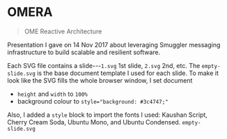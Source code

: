 OMERA
=====
> OME Reactive Architecture

Presentation I gave on 14 Nov 2017 about leveraging Smuggler messaging
infrastructure to build scalable and resilient software.

Each SVG file contains a slide---`1.svg` 1st slide, `2.svg` 2nd, etc. The
`empty-slide.svg` is the base document template I used for each slide. To
make it look like the SVG fills the whole browser window, I set document

* `height` and `width` to `100%`
* background colour to `style="background: #3c4747;"`

Also, I added a `style` block to import the fonts I used: Kaushan Script,
Cherry Cream Soda, Ubuntu Mono, and Ubuntu Condensed.  `empty-slide.svg`
